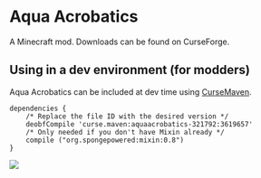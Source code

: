 # Aqua Acrobatics

A Minecraft mod. Downloads can be found on CurseForge.

## Using in a dev environment (for modders)

Aqua Acrobatics can be included at dev time using  [CurseMaven](https://www.cursemaven.com/).

```
dependencies {
    /* Replace the file ID with the desired version */
    deobfCompile 'curse.maven:aquaacrobatics-321792:3619657'
    /* Only needed if you don't have Mixin already */
    compile ("org.spongepowered:mixin:0.8")
}
```

![](https://i.imgur.com/9XStAol.png)
